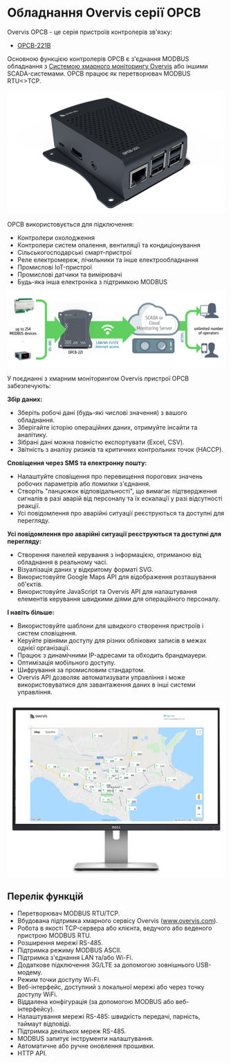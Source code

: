 # Обладнання Overvis серії OPCB

Overvis OPCB - це серія пристроїв контролерів зв'язку:

- [OPCB-221B](./OPCB-221B_Manual/)

<!-- TODO: acquire links -->

Основною функцією контролерів OPCB є з'єднання MODBUS обладнання з
[Системою хмарного моніторингу Overvis](../OCP/README.md) або іншими SCADA-системами. OPCB працює
як перетворювач MODBUS RTU<>TCP.

![OPCB-221](./images/opcb-221.png)

<!-- TODO: photo -->

OPCB використовується для підключення:

- Контролери охолодження
- Контролери систем опалення, вентиляції та кондиціонування
- Сільськогосподарські смарт-пристрої
- Реле електромереж, лічильники та інше електрообладнання
- Промислові IoT-пристрої
- Промислові датчики та вимірювачі
- Будь-яка інша електроніка з підтримкою MODBUS

![Operation diagram](./images/operation-diagram.svg)

<!-- TODO: review diagram -->

У поєднанні з хмарним моніторингом Overvis пристрої OPCB забезпечують:

**Збір даних:**

- Зберіть робочі дані (будь-які числові значення) з вашого обладнання.
- Зберігайте історію операційних даних, отримуйте інсайти та аналітику.
- Зібрані дані можна повністю експортувати (Excel, CSV).
- Звітність з аналізу ризиків та критичних контрольних точок (HACCP).

**Сповіщення через SMS та електронну пошту:**

- Налаштуйте сповіщення про перевищення порогових значень робочих параметрів або помилки з'єднання.
- Створіть "ланцюжок відповідальності", що вимагає підтвердження сигналів в разі аварій від
  персоналу та їх ескалації у разі відсутності реакції.
- Усі повідомлення про аварійні ситуації реєструються та доступні для перегляду.

**Усі повідомлення про аварійні ситуації реєструються та доступні для перегляду:**

- Створення панелей керування з інформацією, отриманою від обладнання в реальному часі.
- Візуалізація даних у відкритому форматі SVG.
- Використовуйте Google Maps API для відображення розташування об'єктів.
- Використовуйте JavaScript та Overvis API для налаштування елементів керування швидкими діями для
  операційного персоналу.

**І навіть більше:**

- Використовуйте шаблони для швидкого створення пристроїв і систем сповіщення.
- Керуйте рівнями доступу для різних облікових записів в межах однієї організації.
- Працює з динамічними IP-адресами та обходить брандмауери.
- Оптимізація мобільного доступу.
- Шифрування за промисловим стандартом.
- Overvis API дозволяє автоматизувати управління і може використовуватися для завантаження даних в
  інші системи управління.

![Overvis distributed objects monitoring visualization example.](./images/overvis-display.jpeg)

## Перелік функцій

- Перетворювач MODBUS RTU/TCP.
- Вбудована підтримка хмарного сервісу Overvis (www.overvis.com).
- Робота в якості TCP-сервера або клієнта, ведучого або веденого пристрою MODBUS RTU.
- Розширення мережі RS-485.
- Підтримка режиму MODBUS ASCII.
- Підтримка з'єднання LAN та/або Wi-Fi.
- Додаткове підключення 3G/LTE за допомогою зовнішнього USB-модему.
- Режим точки доступу Wi-Fi.
- Веб-інтерфейс, доступний з локальної мережі або через точку доступу WiFi.
- Віддалена конфігурація (за допомогою MODBUS або веб-інтерфейсу).
- Налаштування мережі RS-485: швидкість передачі, парність, таймаут відповіді.
- Підтримка декількох мереж RS-485.
- MODBUS запитує інструменти налаштування.
- Автоматичне або ручне оновлення прошивки.
- HTTP API.

